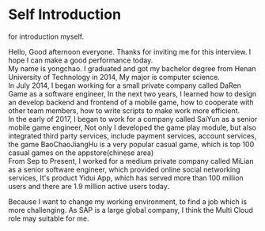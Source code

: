 # Self Introduction
for introduction myself.



Hello, Good afternoon everyone. Thanks for inviting me for this interview. I hope I can make a good performance today.  
My name is yongchao. I graduated and got my bachelor degree from Henan University of Technology in 2014, My major is computer science.  
In July 2014, I began working for a small private company called DaRen Game as a software engineer, In the next two years, I learned how to design an develop backend and frontend of a mobile game, how to cooperate with other team members, how to write scripts to make work more efficient.    
In the early of 2017, I began to work for a company called SaiYun as a senior mobile game engineer, Not only I developed the game play module, but also integrated third party services, include payment services, account services, the game BaoChaoJiangHu is a very popular casual game, which is top 100 casual games on the appstore(chinese area)  
From Sep to Present, I worked for a medium private company called MiLian as a senior software engineer,  which provided online social networking services, It's product Yidui App, which has served more than 100 million users and there are 1.9 million active users today.

Because I want to change my working environment, to find a job which is more challenging. As SAP is a large global company, I think the Multi Cloud role may suitable for me.